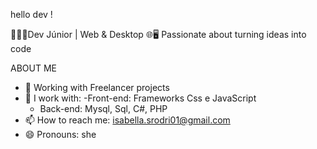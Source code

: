 hello dev !

👩🏼‍💻Dev Júnior | Web & Desktop 🌐🖥️
Passionate about turning ideas into code

ABOUT ME

- 🔭 Working with Freelancer projects
- 🌱 I work with:
    -Front-end: Frameworks Css e JavaScript
    - Back-end: Mysql, Sql, C#, PHP
- 📫 How to reach me: isabella.srodri01@gmail.com
- 😄 Pronouns: she

